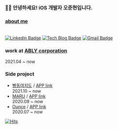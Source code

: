 
### 🙋‍♂️ 안녕하세요! iOS 개발자 오준현입니다.

  ### [about me](https://5thanniversary.notion.site/iOS-f47c9b48583e4747adbdd7d78fed7cb5) <br/><br/>
  [![Linkedin Badge](https://img.shields.io/badge/-LinkedIn-blue?style=flat-square&logo=Linkedin&logoColor=white&link=https://bit.ly/3toNTSG)](https://bit.ly/3toNTSG) [![Tech Blog Badge](http://img.shields.io/badge/-Tech%20blog-black?style=flat-square&logo=github&link=https://blog.5anniversary.dev/)](https://blog.5anniversary.dev/) [![Gmail Badge](https://img.shields.io/badge/Gmail-d14836?style=flat-square&logo=Gmail&logoColor=white&link=mailto:oh.junhyeon95@gmail.com)](mailto:oh.junhyeon95@gmail.com)
  
### work at [ABLY corporation](https://a-bly.com)
   2021.04 ~ now
  
### Side project
- [빵동여지도](https://github.com/bbangmap) / [APP link](https://apps.apple.com/ts/app/%EB%B9%B5%EB%8F%99%EC%97%AC%EC%A7%80%EB%8F%84/id1595032110) <br/>
  2021.10 ~ now
- [MARU](https://github.com/bookmaru) / [APP link](https://apps.apple.com/ts/app/%EB%A7%88%EB%A3%A8-%EC%98%A8%EB%9D%BC%EC%9D%B8-%EB%8F%85%EC%84%9C-%EB%AA%A8%EC%9E%84/id1530228350)<br/>
  2020.09 ~ now
- [Ounce](https://github.com/teamOunce) / [APP link](https://apps.apple.com/ts/app/ounce-%EC%A7%91%EC%82%AC%EB%A5%BC-%EC%9C%84%ED%95%9C-%EB%98%91%EB%98%91%ED%95%9C-%EA%B8%B0%EB%A1%9D%EC%9E%A5/id1535653760)<br/>
  2020.07 ~ now
  
[![Hits](https://hits.seeyoufarm.com/api/count/incr/badge.svg?url=https%3A%2F%2Fgithub.com%2F5anniversary%2Fhit-counter)](https://hits.seeyoufarm.com)
